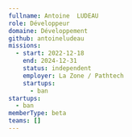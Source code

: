 ```yaml
---
fullname: Antoine  LUDEAU
role: Développeur
domaine: Développement
github: antoineludeau
missions:
  - start: 2022-12-18
    end: 2024-12-31
    status: independent
    employer: La Zone / Pathtech
    startups:
      - ban
startups:
  - ban
memberType: beta
teams: []
---
```

